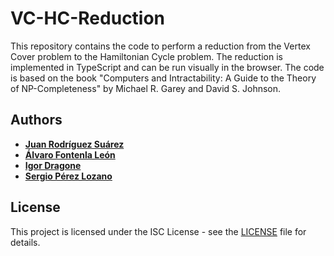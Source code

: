 # VC-HC-Reduction
This repository contains the code to perform a reduction from the Vertex Cover problem to the Hamiltonian Cycle problem. The reduction is implemented in TypeScript and can be run visually in the browser. The code is based on the book "Computers and Intractability: A Guide to the Theory of NP-Completeness" by Michael R. Garey and David S. Johnson.
## Authors
- [**Juan Rodríguez Suárez**](https://github.com/juanrguezsu7)
- [**Álvaro Fontenla León**](https://github.com/Alvaro2560)
- [**Igor Dragone**](https://github.com/IgorDragone)
- [**Sergio Pérez Lozano**](https://github.com/SergioPerezLoza)
## License
This project is licensed under the ISC License - see the [LICENSE](LICENSE) file for details.
